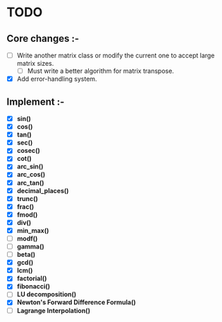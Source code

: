 # TODO

## Core changes :-

- [ ] Write another matrix class or modify the current one to accept large matrix sizes.
  - [ ] Must write a better algorithm for matrix transpose.

- [x] Add error-handling system.

## Implement :-

- [x] **sin()**
- [x] **cos()**
- [x] **tan()**
- [x] **sec()**
- [x] **cosec()**
- [x] **cot()**
- [x] **arc_sin()**
- [x] **arc_cos()**
- [x] **arc_tan()**
- [x] **decimal_places()**
- [x] **trunc()**
- [x] **frac()**
- [x] **fmod()**
- [x] **div()**
- [x] **min_max()**
- [ ] **modf()**
- [ ] **gamma()**
- [ ] **beta()**
- [x] **gcd()**
- [x] **lcm()**
- [x] **factorial()**
- [x] **fibonacci()**
- [ ] **LU decomposition()**
- [x] **Newton's Forward Difference Formula()**
- [ ] **Lagrange Interpolation()**
